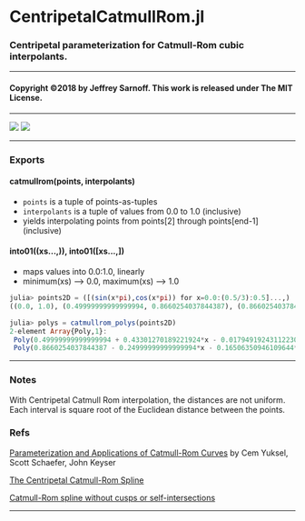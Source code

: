 #  CentripetalCatmullRom.jl

### Centripetal parameterization for Catmull-Rom cubic interpolants. 


----

#### Copyright ©2018 by Jeffrey Sarnoff.  This work is released under The MIT License.


-----


[![][pkg-0.7-img]][pkg-0.7-url]  [![][travis-img]][travis-url]


-----

### Exports

#### catmullrom(points, interpolants)
- `points` is a tuple of points-as-tuples
- `interpolants` is a tuple of values from 0.0 to 1.0 (inclusive)
-  yields interpolating points from points[2] through points[end-1] (inclusive)


#### into01((xs...,)), into01([xs...,])
- maps values into 0.0:1.0, linearly
- minimum(xs) --> 0.0, maximum(xs) --> 1.0

```julia
julia> points2D = ([(sin(x*pi),cos(x*pi)) for x=0.0:(0.5/3):0.5]...,)
((0.0, 1.0), (0.49999999999999994, 0.8660254037844387), (0.8660254037844386, 0.5000000000000001), (1.0, 6.123233995736766e-17))

julia> polys = catmullrom_polys(points2D)
2-element Array{Poly,1}:
 Poly(0.49999999999999994 + 0.43301270189221924*x - 0.017949192431122307*x^2 - 0.049038105676658006*x^3)
 Poly(0.8660254037844387 - 0.24999999999999994*x - 0.16506350946109644*x^2 + 0.049038105676658006*x^3)  
```
-----

### Notes

With Centripetal Catmull Rom interpolation, the distances are not uniform.
Each interval is square root of the Euclidean distance between the points.

### Refs

[Parameterization and Applications of Catmull-Rom Curves](http://www.cemyuksel.com/research/catmullrom_param/catmullrom_cad.pdf)
by Cem Yuksel, Scott Schaefer, John Keyser

[The Centripetal Catmull-Rom Spline](https://howlingpixel.com/wiki/Centripetal_Catmull%E2%80%93Rom_spline)

[Catmull-Rom spline without cusps or self-intersections](https://stackoverflow.com/questions/9489736/catmull-rom-curve-with-no-cusps-and-no-self-intersections/23980479#23980479)


----

[travis-img]: https://travis-ci.org/JeffreySarnoff/CentripetalCatmullRom.jl.svg?branch=master
[travis-url]: https://travis-ci.org/JeffreySarnoff/CentripetalCatmullRom.jl



[pkg-0.6-img]: http://pkg.julialang.org/badges/CentripetalCatmullRom_0.6.svg
[pkg-0.6-url]: http://pkg.julialang.org/?pkg=CentripetalCatmullRom&ver=0.6
[pkg-0.7-img]: http://pkg.julialang.org/badges/CentripetalCatmullRom_0.7.svg
[pkg-0.7-url]: http://pkg.julialang.org/?pkg=CentripetalCatmullRom&ver=0.7
